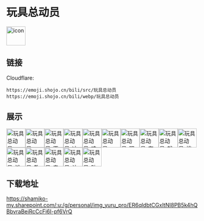 # 玩具总动员
<img src="https://emoji.shojo.cn/bili/src/玩具总动员/icon.png" width="50" height="50" alt="icon">

## 链接
Cloudflare:
```
https://emoji.shojo.cn/bili/src/玩具总动员
https://emoji.shojo.cn/bili/webp/玩具总动员
```
## 展示
<img src="https://emoji.shojo.cn/bili/src/玩具总动员/玩具总动员-yee haw.png" width="50" height="50" alt="玩具总动员-yee haw"><img src="https://emoji.shojo.cn/bili/src/玩具总动员/玩具总动员-一起.png" width="50" height="50" alt="玩具总动员-一起"><img src="https://emoji.shojo.cn/bili/src/玩具总动员/玩具总动员-不愧是我.png" width="50" height="50" alt="玩具总动员-不愧是我"><img src="https://emoji.shojo.cn/bili/src/玩具总动员/玩具总动员-冲呀.png" width="50" height="50" alt="玩具总动员-冲呀"><img src="https://emoji.shojo.cn/bili/src/玩具总动员/玩具总动员-哇哦.png" width="50" height="50" alt="玩具总动员-哇哦"><img src="https://emoji.shojo.cn/bili/src/玩具总动员/玩具总动员-嗯！.png" width="50" height="50" alt="玩具总动员-嗯！"><img src="https://emoji.shojo.cn/bili/src/玩具总动员/玩具总动员-嘿嘿.png" width="50" height="50" alt="玩具总动员-嘿嘿"><img src="https://emoji.shojo.cn/bili/src/玩具总动员/玩具总动员-在吗.png" width="50" height="50" alt="玩具总动员-在吗"><img src="https://emoji.shojo.cn/bili/src/玩具总动员/玩具总动员-就这.png" width="50" height="50" alt="玩具总动员-就这"><img src="https://emoji.shojo.cn/bili/src/玩具总动员/玩具总动员-挑眉.png" width="50" height="50" alt="玩具总动员-挑眉"><img src="https://emoji.shojo.cn/bili/src/玩具总动员/玩具总动员-摊手手.png" width="50" height="50" alt="玩具总动员-摊手手"><img src="https://emoji.shojo.cn/bili/src/玩具总动员/玩具总动员-敬礼.png" width="50" height="50" alt="玩具总动员-敬礼"><img src="https://emoji.shojo.cn/bili/src/玩具总动员/玩具总动员-来了来了.png" width="50" height="50" alt="玩具总动员-来了来了"><img src="https://emoji.shojo.cn/bili/src/玩具总动员/玩具总动员-让我看看.png" width="50" height="50" alt="玩具总动员-让我看看"><img src="https://emoji.shojo.cn/bili/src/玩具总动员/玩具总动员-贴贴.png" width="50" height="50" alt="玩具总动员-贴贴">

## 下载地址

https://shamiko-my.sharepoint.com/:u:/g/personal/img_yuru_pro/ER6qldbtCGxItNI8PB5k4hQBbvraBeiRcCcFi6I-pf6VrQ